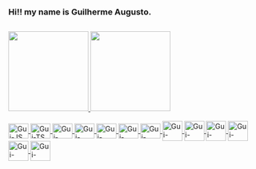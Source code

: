 ### Hi!! my name is Guilherme Augusto.

##

<div>
  <a href="https://github.com/Guilherme-px">
  <img height="160em" src="https://github-readme-stats.vercel.app/api?username=Guilherme-px&show_icons=true&theme=react&include_all_commits=true&count_private=true"/>
  <img height="160em" src="https://github-readme-stats.vercel.app/api/top-langs/?username=Guilherme-px&layout=compact&langs_count=7&theme=react"/>
</div>
<div style="display: inline_block"><br>
  <img align="center" alt="Gui-JS" height="30" width="40" src="https://icongr.am/devicon/javascript-original.svg?size=128&color=currentColor">
  <img align="center" alt="Gui-TS" height="30" width="40" src="https://icongr.am/devicon/typescript-original.svg?size=128&color=currentColor">
  <img align="center" alt="Gui-PHP" height="30" width="40" src="https://icongr.am/devicon/php-original.svg?size=128&color=currentColor">
  <img align="center" alt="Gui-VUE" height="30" width="40" src="https://icongr.am/devicon/vuejs-original.svg?size=128&color=currentColor">
  <img align="center" alt="Gui-REACT" height="30" width="40" src="https://icongr.am/devicon/react-original.svg?size=128&color=currentColor">
  <img align="center" alt="Gui-HTML" height="30" width="40" src="https://icongr.am/devicon/html5-original.svg?size=128&color=currentColor">
  <img align="center" alt="Gui-CSS" height="30" width="40" src="https://icongr.am/devicon/css3-original.svg?size=128&color=currentColor">
  <img align="center" alt="Gui-NODE" heigth="30" width="40" src="https://icongr.am/devicon/nodejs-original.svg?size=128&color=currentColor">
  <img align="center" alt="Gui-Epress" heigth="30" width="40" src="https://icongr.am/devicon/express-original.svg?size=128&color=currentColor">
  <img align="center" alt="Gui-Postgres" heigth="30" width="40" src="https://icongr.am/devicon/postgresql-original.svg?size=128&color=currentColor">
  <img align="center" alt="Gui-Mongo" heigth="30" width="40" src="https://icongr.am/devicon/mongodb-original.svg?size=128&color=currentColor">
  <img align="center" alt="Gui-Web-Pack" heigth="30" width="40" src="https://icongr.am/devicon/webpack-original.svg?size=128&color=currentColor">
  <img align="center" alt="Gui-Docker" heigth="30" width="40" src="https://icongr.am/devicon/docker-original.svg?size=128&color=currentColor">
</div>
